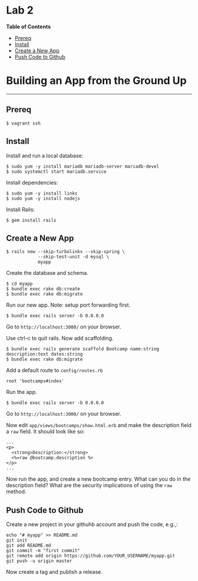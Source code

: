 # Lab 2

**Table of Contents**

- [Prereq](##prereq)
- [Install](##install)
- [Create a New App](##create-a-new-app)
- [Push Code to Github](##push-code-to-github)

# Building an App from the Ground Up

---
## Prereq


```
$ vagrant ssh
```

## Install

Install and run a local database:

```
$ sudo yum -y install mariadb mariadb-server mariadb-devel
$ sudo systemctl start mariadb.service
```

Install dependencies:

```
$ sudo yum -y install links
$ sudo yum -y install nodejs
```

Install Rails:

```
$ gem install rails
```

## Create a New App

```
$ rails new --skip-turbolinks --skip-spring \
            --skip-test-unit -d mysql \
            myapp
```

Create the database and schema.

```
$ cd myapp
$ bundle exec rake db:create
$ bundle exec rake db:migrate
```

Run our new app. Note: setup port forwarding first.

```
$ bundle exec rails server -b 0.0.0.0
```

Go to `http://localhost:3000/` on your browser.

Use ctrl-c to quit rails. Now add scaffolding. 

```
$ bundle exec rails generate scaffold Bootcamp name:string description:text dates:string
$ bundle exec rake db:migrate
```

Add a default route to `config/routes.rb`

```
root 'bootcamps#index'
```

Run the app.

```
$ bundle exec rails server -b 0.0.0.0
```

Go to `http://localhost:3000/` on your browser.

Now edit `app/views/bootcamps/show.html.erb` and make the description field a `raw` field. It should look like so:

```
...
<p>
  <strong>Description:</strong>
  <%=raw @bootcamp.description %>
</p>
...
```

Now run the app, and create a new bootcamp entry. What can you do in the description field? What are the security implications of using the `raw` method.



## Push Code to Github

Create a new project in your githuhb account and push the code, e.g.,:

```
echo "# myapp" >> README.md
git init
git add README.md
git commit -m "first commit"
git remote add origin https://github.com/YOUR_USERNAME/myapp.git
git push -u origin master
```


Now create a tag and publish a release.

